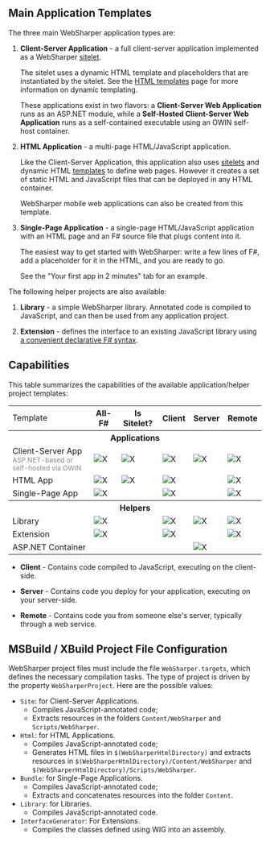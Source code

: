 ## Main Application Templates

The three main WebSharper application types are:

 1. **Client-Server Application** - a full client-server application implemented as a WebSharper [sitelet](Sitelets.md).

    The sitelet uses a dynamic HTML template and placeholders that are instantiated by the sitelet. See the [HTML templates](Templates.md) page for more information on dynamic templating.

    These applications exist in two flavors: a **Client-Server Web Application** runs as an ASP.NET module, while a **Self-Hosted Client-Server Web Application** runs as a self-contained executable using an OWIN self-host container.

 2. **HTML Application** - a multi-page HTML/JavaScript application.

    Like the Client-Server Application, this application also uses [sitelets](Sitelets.md) and dynamic HTML [templates](Templates.md) to define web pages. However it creates a set of static HTML and JavaScript files that can be deployed in any HTML container.

    WebSharper mobile web applications can also be created from this template.

 3. **Single-Page Application** - a single-page HTML/JavaScript application with an HTML page and an F# source file that plugs content into it.

    The easiest way to get started with WebSharper: write a few lines of F#, add a placeholder for it in the HTML, and you are ready to go.

    See the "Your first app in 2 minutes" tab for an example.

The following helper projects are also available:

 1. **Library** - a simple WebSharper library. Annotated code is compiled to JavaScript, and can then be used from any application project.
 
 2. **Extension** - defines the interface to an existing JavaScript library using [a convenient declarative F# syntax](WIG.md).

## Capabilities

This table summarizes the capabilities of the available application/helper project templates:

<table class="price-table">
    <tbody>
        <tr class="header">
            <td style="border:none;">Template</td>
            <th class="first">All-F#</th>
            <th>Is Sitelet?</th>
            <th>Client</th>
            <th>Server</th>
            <th class="last">Remote</th>
        </tr>
        <tr class="header">
            <th colspan="6">Applications</th>
        </tr>
        <tr>
            <td>Client-Server App<br/><span style="color:#888;font-size:smaller">ASP.NET-based or self-hosted via OWIN</span></td>
            <td><img src="https://raw.githubusercontent.com/intellifactory/websharper/master/docs/images/ok.png" alt="X"/></td>
            <td><img src="https://raw.githubusercontent.com/intellifactory/websharper/master/docs/images/ok.png" alt="X"/></td>
            <td><img src="https://raw.githubusercontent.com/intellifactory/websharper/master/docs/images/ok.png" alt="X"/></td>
            <td><img src="https://raw.githubusercontent.com/intellifactory/websharper/master/docs/images/ok.png" alt="X"/></td>
            <td><img src="https://raw.githubusercontent.com/intellifactory/websharper/master/docs/images/ok.png" alt="X"/></td>
        </tr>
        <tr>
            <td>HTML App</td>
            <td><img src="https://raw.githubusercontent.com/intellifactory/websharper/master/docs/images/ok.png" alt="X"/></td>
            <td><img src="https://raw.githubusercontent.com/intellifactory/websharper/master/docs/images/ok.png" alt="X"/></td>
            <td><img src="https://raw.githubusercontent.com/intellifactory/websharper/master/docs/images/ok.png" alt="X"/></td>
            <td></td>
            <td><img src="https://raw.githubusercontent.com/intellifactory/websharper/master/docs/images/ok.png" alt="X"/></td>
        </tr>
        <tr>
            <td>Single-Page App</td>
            <td><img src="https://raw.githubusercontent.com/intellifactory/websharper/master/docs/images/ok.png" alt="X"/></td>
            <td></td>
            <td><img src="https://raw.githubusercontent.com/intellifactory/websharper/master/docs/images/ok.png" alt="X"/></td>
            <td></td>
            <td><img src="https://raw.githubusercontent.com/intellifactory/websharper/master/docs/images/ok.png" alt="X"/></td>
        </tr>
        <tr class="header">
            <th colspan="6">Helpers</th>
        </tr>
        <tr>
            <td>Library</td>
            <td><img src="https://raw.githubusercontent.com/intellifactory/websharper/master/docs/images/ok.png" alt="X"/></td>
            <td></td>
            <td><img src="https://raw.githubusercontent.com/intellifactory/websharper/master/docs/images/ok.png" alt="X"/></td>
            <td><img src="https://raw.githubusercontent.com/intellifactory/websharper/master/docs/images/ok.png" alt="X"/></td>
            <td><img src="https://raw.githubusercontent.com/intellifactory/websharper/master/docs/images/ok.png" alt="X"/></td>
        </tr>
        <tr>
            <td>Extension</td>
            <td><img src="https://raw.githubusercontent.com/intellifactory/websharper/master/docs/images/ok.png" alt="X"/></td>
            <td></td>
            <td><img src="https://raw.githubusercontent.com/intellifactory/websharper/master/docs/images/ok.png" alt="X"/></td>
            <td></td>
            <td><img src="https://raw.githubusercontent.com/intellifactory/websharper/master/docs/images/ok.png" alt="X"/></td>
        </tr>
        <tr>
            <td>ASP.NET Container</td>
            <td></td>
            <td></td>
            <td></td>
            <td><img src="https://raw.githubusercontent.com/intellifactory/websharper/master/docs/images/ok.png" alt="X"/></td>
            <td></td>
        </tr>
    </tbody>
</table>

  * **Client** - Contains code compiled to JavaScript, executing on the client-side.

  * **Server** - Contains code you deploy for your application, executing on your server-side.

  * **Remote** - Contains code you from someone else's server, typically through a web service.

## MSBuild / XBuild Project File Configuration

WebSharper project files must include the file `WebSharper.targets`, which defines the necessary compilation tasks. The type of project is driven by the property `WebSharperProject`. Here are the possible values:

* `Site`: for Client-Server Applications.
    * Compiles JavaScript-annotated code;
    * Extracts resources in the folders `Content/WebSharper` and `Scripts/WebSharper`.
* `Html`: for HTML Applications.
    * Compiles JavaScript-annotated code;
    * Generates HTML files in `$(WebSharperHtmlDirectory)` and extracts resources in `$(WebSharperHtmlDirectory)/Content/WebSharper` and `$(WebSharperHtmlDirectory)/Scripts/WebSharper`.
* `Bundle`: for Single-Page Applications.
    * Compiles JavaScript-annotated code;
    * Extracts and concatenates resources into the folder `Content`.
* `Library`: for Libraries.
    * Compiles JavaScript-annotated code.
* `InterfaceGenerator`: For Extensions.
    * Compiles the classes defined using WIG into an assembly.